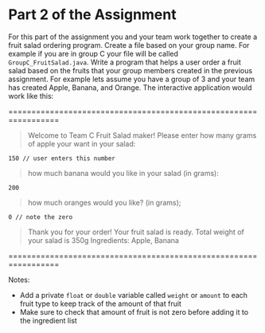 # Part 2 of the Assignment

For this part of the assignment you and your team work together to create a fruit salad ordering program. Create a file based on your group name. For example if you are in group C your file will be called `GroupC_FruitSalad.java`.
Write a program that helps a user order a fruit salad based on the fruits that your group members created in the previous assignment. For example lets assume you have a group of 3 and your team has created Apple, Banana, and Orange. 
The interactive application would work like this:


=================================================================
> Welcome to Team C Fruit Salad maker!
> Please enter how many grams of apple your want in your salad:

`150 // user enters this number`

> how much banana would you like in your salad (in grams):

`200 `

> how much oranges would you like? (in grams);

`0 // note the zero`

> Thank you for your order! 
> Your fruit salad is ready. 
> Total weight of your salad is 350g
> Ingredients: Apple, Banana

=================================================================

Notes: 

* Add a private `float` or `double` variable called `weight` or `amount` to each fruit type to keep track of the amount of that fruit
* Make sure to check that amount of fruit is not zero before adding it to the ingredient list


